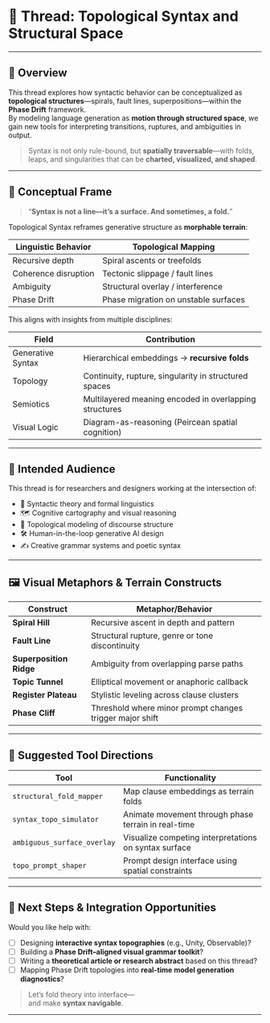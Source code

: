 # 🌌 Thread: Topological Syntax and Structural Space  

---

## 🧭 Overview

This thread explores how syntactic behavior can be conceptualized as **topological structures**—spirals, fault lines, superpositions—within the **Phase Drift** framework.  
By modeling language generation as **motion through structured space**, we gain new tools for interpreting transitions, ruptures, and ambiguities in output.

> Syntax is not only rule-bound, but **spatially traversable**—with folds, leaps, and singularities that can be **charted, visualized, and shaped**.

---


## 🧬 Conceptual Frame

> “**Syntax is not a line—it’s a surface. And sometimes, a fold.**”

Topological Syntax reframes generative structure as **morphable terrain**:

| Linguistic Behavior         | Topological Mapping             |
|-----------------------------|----------------------------------|
| Recursive depth             | Spiral ascents or treefolds     |
| Coherence disruption        | Tectonic slippage / fault lines |
| Ambiguity                   | Structural overlay / interference |
| Phase Drift                 | Phase migration on unstable surfaces |

This aligns with insights from multiple disciplines:

| Field             | Contribution                                             |
|------------------|----------------------------------------------------------|
| Generative Syntax| Hierarchical embeddings → **recursive folds**           |
| Topology         | Continuity, rupture, singularity in structured spaces    |
| Semiotics        | Multilayered meaning encoded in overlapping structures   |
| Visual Logic     | Diagram-as-reasoning (Peircean spatial cognition)        |

---

## 🔭 Intended Audience

This thread is for researchers and designers working at the intersection of:

- 🧬 Syntactic theory and formal linguistics  
- 🗺 Cognitive cartography and visual reasoning  
- 📐 Topological modeling of discourse structure  
- 🛠 Human-in-the-loop generative AI design  
- ✍️ Creative grammar systems and poetic syntax  

---

## 🖼 Visual Metaphors & Terrain Constructs

| Construct                | Metaphor/Behavior                                       |
|--------------------------|---------------------------------------------------------|
| **Spiral Hill**          | Recursive ascent in depth and pattern                   |
| **Fault Line**           | Structural rupture, genre or tone discontinuity         |
| **Superposition Ridge**  | Ambiguity from overlapping parse paths                  |
| **Topic Tunnel**         | Elliptical movement or anaphoric callback               |
| **Register Plateau**     | Stylistic leveling across clause clusters               |
| **Phase Cliff**          | Threshold where minor prompt changes trigger major shift|

---

## 🧰 Suggested Tool Directions

| Tool                     | Functionality                                              |
|--------------------------|-------------------------------------------------------------|
| `structural_fold_mapper`| Map clause embeddings as terrain folds                      |
| `syntax_topo_simulator` | Animate movement through phase terrain in real-time         |
| `ambiguous_surface_overlay` | Visualize competing interpretations on syntax surface  |
| `topo_prompt_shaper`    | Prompt design interface using spatial constraints           |

---

## 🧩 Next Steps & Integration Opportunities

Would you like help with:

- [ ] Designing **interactive syntax topographies** (e.g., Unity, Observable)?  
- [ ] Building a **Phase Drift–aligned visual grammar toolkit**?  
- [ ] Writing a **theoretical article or research abstract** based on this thread?  
- [ ] Mapping Phase Drift topologies into **real-time model generation diagnostics**?

> Let’s fold theory into interface—  
> and make **syntax navigable**.

---  
